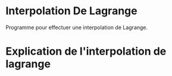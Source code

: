 # Interpolation De Lagrange
Programme pour effectuer une interpolation de Lagrange.

# Explication de l'interpolation de lagrange

